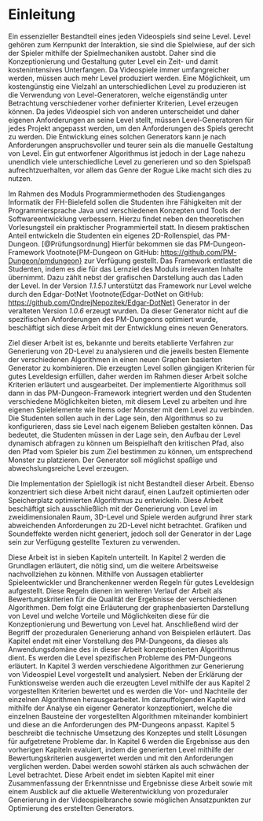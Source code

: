 # Einleitung

<!--
*   Worum geht es hier? Was ist das betrachtete Problem bzw. die Fragestellung der Arbeit?
*   Darstellung der Bedeutung und Relevanz: Warum sollte die Fragestellung bearbeitet werden?
*   Einordnung in den Kontext
*   Abgrenzung: Welche Probleme werden im Rahmen der Arbeit *nicht* gelöst?
*   Zielsetzung: Möglichst genaue Beschreibung der Ziele der Arbeit, etwa erwarteter Nutzen oder wissenschaftlicher Beitrag

Umfang: typisch ca. 8% ... 10% der Arbeit
-->

Ein essenzieller Bestandteil eines jeden Videospiels sind seine Level. Level gehören zum Kernpunkt der Interaktion, sie sind die Spielwiese, auf der sich der Spieler mithilfe der Spielmechaniken austobt. Daher sind die Konzeptionierung und Gestaltung guter Level ein Zeit- und damit kostenintensives Unterfangen. Da Videospiele immer umfangreicher werden, müssen auch mehr Level produziert werden. Eine Möglichkeit, um kostengünstig eine Vielzahl an unterschiedlichen Level zu produzieren ist die Verwendung von Level-Generatoren, welche eigenständig unter Betrachtung verschiedener vorher definierter Kriterien, Level erzeugen können. Da jedes Videospiel sich von anderen unterscheidet und daher eigenen Anforderungen an seine Level stellt, müssen Level-Generatoren für jedes Projekt angepasst werden, um den Anforderungen des Spiels gerecht zu werden. Die Entwicklung eines solchen Generators kann je nach Anforderungen anspruchsvoller und teurer sein als die manuelle Gestaltung von Level. Ein gut entworfener Algorithmus ist jedoch in der Lage nahezu unendlich viele unterschiedliche Level zu generieren und so den Spielspaß aufrechtzuerhalten, vor allem das Genre der Rogue Like macht sich dies zu nutzen.

Im Rahmen des Moduls Programmiermethoden des Studienganges Informatik der FH-Bielefeld sollen die Studenten ihre Fähigkeiten mit der Programmiersprache Java und verschiedenen Konzepten und Tools der Softwareentwicklung verbessern. Hierzu findet neben den theoretischen Vorlesungsteil ein praktischer Programmierteil statt. In diesem praktischen Anteil entwickeln die Studenten ein eigenes 2D-Rollenspiel, das PM-Dungeon. [@Prüfungsordnung] Hierfür bekommen sie das PM-Dungeon-Framework \footnote{PM-Dungeon on GitHub: https://github.com/PM-Dungeon/pmdungeon} zur Verfügung gestellt. Das Framework entlastet die Studenten, indem es die für das Lernziel des Moduls irrelevanten Inhalte übernimmt. Dazu zählt nebst der grafischen Darstellung auch das Laden der Level. In der Version *1.1.5.1* unterstützt das Framework nur Level welche durch den Edgar-DotNet \footnote{Edgar-DotNet on GitHub: https://github.com/OndrejNepozitek/Edgar-DotNet} Generator in der veralteten Version *1.0.6* erzeugt wurden. Da dieser Generator nicht auf die spezifischen Anforderungen des PM-Dungeons optimiert wurde, beschäftigt sich diese Arbeit mit der Entwicklung eines neuen Generators. 

Ziel dieser Arbeit ist es, bekannte und bereits etablierte Verfahren zur Generierung von 2D-Level zu analysieren und die jeweils besten Elemente der verschiedenen Algorithmen in einen neuen Graphen basierten Generator zu kombinieren. Die erzeugten Level sollen gängigen Kriterien für gutes Leveldesign erfüllen, daher werden im Rahmen dieser Arbeit solche Kriterien erläutert und ausgearbeitet. Der implementierte Algorithmus soll dann in das PM-Dungeon-Framework integriert werden und den Studenten verschiedene Möglichkeiten bieten, mit diesem Level zu arbeiten und ihre eigenen Spielelemente wie Items oder Monster mit dem Level zu verbinden. Die Studenten sollen auch in der Lage sein, den Algorithmus so zu konfigurieren, dass sie Level nach eigenem Belieben gestalten können. Das bedeutet, die Studenten müssen in der Lage sein, den Aufbau der Level dynamisch abfragen zu können um Beispielhaft den kritischen Pfad, also den Pfad vom Spieler bis zum Ziel bestimmen zu können, um entsprechend Monster zu platzieren. Der Generator soll möglichst spaßige und abwechslungsreiche Level erzeugen.

Die Implementation der Spiellogik ist nicht Bestandteil dieser Arbeit. Ebenso konzentriert sich diese Arbeit nicht darauf, einen Laufzeit optimierten oder Speicherplatz optimierten Algorithmus zu entwickeln. Diese Arbeit beschäftigt sich ausschließlich mit der Generierung von Level im zweidimensionalen Raum, 3D-Level und Spiele werden aufgrund ihrer stark abweichenden Anforderungen zu 2D-Level nicht betrachtet. Grafiken und Soundeffekte werden nicht generiert, jedoch soll der Generator in der Lage sein zur Verfügung gestellte Texturen zu verwenden. 

Diese Arbeit ist in sieben Kapiteln unterteilt. In Kapitel 2 werden die Grundlagen erläutert, die nötig sind, um die weitere Arbeitsweise nachvollziehen zu können. Mithilfe von Aussagen etablierter Spieleentwickler und Branchenkenner werden Regeln für gutes Leveldesign aufgestellt. Diese Regeln dienen im weiteren Verlauf der Arbeit als Bewertungskriterien für die Qualität der Ergebnisse der verschiedenen Algorithmen. Dem folgt eine Erläuterung der graphenbasierten Darstellung von Level und welche Vorteile und Möglichkeiten diese für die Konzeptionierung und Bewertung von Level hat. Anschließend wird der Begriff der prozeduralen Generierung anhand von Beispielen erläutert. Das Kapitel endet mit einer Vorstellung des PM-Dungeons, da dieses als Anwendungsdomäne des in dieser Arbeit konzeptionierten Algorithmus dient. Es werden die Level spezifischen Probleme des PM-Dungeons erläutert. In Kapitel 3 werden verschiedene Algorithmen zur Generierung von Videospiel Level vorgestellt und analysiert. Neben der Erklärung der Funktionsweise werden auch die erzeugten Level mithilfe der aus Kapitel 2 vorgestellten Kriterien bewertet und es werden die Vor- und Nachteile der einzelnen Algorithmen herausgearbeitet. Im darauffolgenden Kapitel wird mithilfe der Analyse ein eigener Generator konzeptioniert, welche die einzelnen Bausteine der vorgestellten Algorithmen miteinander kombiniert und diese an die Anforderungen des PM-Dungeons anpasst. Kapitel 5 beschreibt die technische Umsetzung des Konzeptes und stellt Lösungen für aufgetretene Probleme dar. In Kapitel 6 werden die Ergebnisse aus den vorherigen Kapiteln evaluiert, indem die generierten Level mithilfe der Bewertungskriterien ausgewertet werden und mit den Anforderungen verglichen werden. Dabei werden sowohl stärken als auch schwächen der Level betrachtet. Diese Arbeit endet im siebten Kapitel mit einer Zusammenfassung der Erkenntnisse und Ergebnisse diese Arbeit sowie mit einem Ausblick auf die aktuelle Weiterentwicklung von prozeduraler Generierung in der Videospielbranche sowie möglichen Ansatzpunkten zur Optimierung des erstellten Generators.



